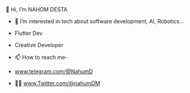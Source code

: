  👋 Hi, I’m NAHOM DESTA
- 👀 I’m interested in tech about software development, AI, Robotics...
- Flutter Dev
- Creative Developer
  
- 📫 How to reach me-
-  www.telegram.com/@NahumD
- 🫴🏾 www.Twitter.com/@nahumDM

<!---
NahumDm/NahumDm is a ✨ special ✨ repository because its `README.md` (this file) appears on your GitHub profile.
You can click the Preview link to take a look at your changes.
--->
